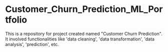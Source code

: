 # Customer_Churn_Prediction_ML_Portfolio

This is a repository for project created named "Customer Churn Prediction". It involved functionalities like 'data cleaning', 'data transformation', 'data analysis', 'prediction', etc.

